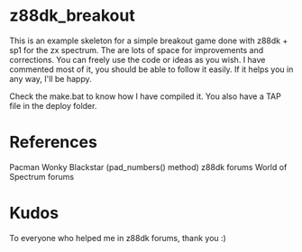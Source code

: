 # z88dk_breakout

This is an example skeleton for a simple breakout game done with z88dk + sp1 for the zx spectrum.
The are lots of space for improvements and corrections. You can freely use the code or ideas as you wish. I have commented most of it, you should be able to follow it easily.
If it helps you in any way, I'll be happy.

Check the make.bat to know how I have compiled it. You also have a TAP file in the deploy folder.

# References
Pacman
Wonky
Blackstar (pad_numbers() method)
z88dk forums
World of Spectrum forums

# Kudos
To everyone who helped me in z88dk forums, thank you :)